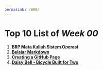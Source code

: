 ```yaml
---
permalink: /W00/
---
```


# Top 10 List of _Week 00_

1. [**BRP Mata Kuliah Sistem Operasi**](https://github.com/UI-FASILKOM-OS/SistemOperasi/blob/master/Slides/os00.pdf)
2. [**Belajar Markdown**](https://www.markdowntutorial.com/)
3. [**Creating a GitHub Page**](https://docs.github.com/en/github/working-with-github-pages/creating-a-github-pages-site)
4. [**Daisy Bell - Bicycle Built for Two**](https://www.historyofinformation.com/detail.php?entryid=4445#:~:text=A%20recording%20made%20at%20Bell,programmed%20by%20physicist%20John%20L.)
